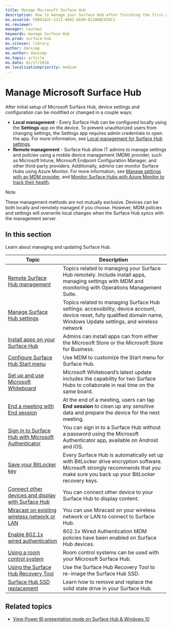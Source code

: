 ```yaml
---
title: Manage Microsoft Surface Hub
description: How to manage your Surface Hub after finishing the first-run program.
ms.assetid: FDB6182C-1211-4A92-A930-6C106BCD5DC1
ms.reviewer: 
manager: laurawi
keywords: manage Surface Hub
ms.prod: surface-hub
ms.sitesec: library
author: dansimp
ms.author: dansimp
ms.topic: article
ms.date: 01/17/2018
ms.localizationpriority: medium
---
```


# Manage Microsoft Surface Hub

After initial setup of Microsoft Surface Hub, device settings and configuration can be modified or changed in a couple ways:

- **Local management** - Every Surface Hub can be configured locally using the **Settings** app on the device. To prevent unauthorized users from changing settings, the Settings app requires admin credentials to open the app. For more information, see [Local management for Surface Hub settings](local-management-surface-hub-settings.md).
- **Remote management** - Surface Hub allow IT admins to manage settings and policies using a mobile device management (MDM) provider, such as Microsoft Intune, Microsoft Endpoint Configuration Manager, and other third-party providers. Additionally, admins can monitor Surface Hubs using Azure Monitor.  For more information, see [Manage settings with an MDM provider](manage-settings-with-mdm-for-surface-hub.md), and [Monitor Surface Hubs with Azure Monitor to track their health](https://docs.microsoft.com/azure/azure-monitor/insights/surface-hubs). 

> [!NOTE]
> These management methods are not mutually exclusive. Devices can be both locally and remotely managed if you choose. However, MDM policies and settings will overwrite local changes when the Surface Hub syncs with the management server. 

## In this section

Learn about managing and updating Surface Hub.

| Topic | Description |
| ----- | ----------- |
| [Remote Surface Hub management](remote-surface-hub-management.md) |Topics related to managing your Surface Hub remotely. Include install apps, managing settings with MDM and monitoring with Operations Management Suite. |
| [Manage Surface Hub settings](manage-surface-hub-settings.md) |Topics related to managing Surface Hub settings: accessibility, device account, device reset, fully qualified domain name, Windows Update settings, and wireless network |
| [Install apps on your Surface Hub](install-apps-on-surface-hub.md) | Admins can install apps can from either the Microsoft Store or the Microsoft Store for Business.|
[Configure Surface Hub Start menu](surface-hub-start-menu.md) | Use MDM to customize the Start menu for Surface Hub.
| [Set up and use Microsoft Whiteboard](whiteboard-collaboration.md)  | Microsoft Whiteboard’s latest update includes the capability for two Surface Hubs to collaborate in real time on the same board.   |
| [End a meeting with End session](finishing-your-surface-hub-meeting.md) | At the end of a meeting, users can tap **End session** to clean up any sensitive data and prepare the device for the next meeting.|
| [Sign in to Surface Hub with Microsoft Authenticator](surface-hub-authenticator-app.md) | You can sign in to a Surface Hub without a password using the Microsoft Authenticator app, available on Android and iOS.   |
| [Save your BitLocker key](save-bitlocker-key-surface-hub.md) | Every Surface Hub is automatically set up with BitLocker drive encryption software. Microsoft strongly recommends that you make sure you back up your BitLocker recovery keys.|
| [Connect other devices and display with Surface Hub](connect-and-display-with-surface-hub.md) | You can connect other device to your Surface Hub to display content.|
| [Miracast on existing wireless network or LAN](miracast-over-infrastructure.md) | You can use Miracast on your wireless network or LAN to connect to Surface Hub. |
 [Enable 802.1x wired authentication](enable-8021x-wired-authentication.md) | 802.1x Wired Authentication MDM policies have been enabled on Surface Hub devices. 
| [Using a room control system](use-room-control-system-with-surface-hub.md) | Room control systems can be used with your Microsoft Surface Hub.|
[Using the Surface Hub Recovery Tool](surface-hub-recovery-tool.md) | Use the Surface Hub Recovery Tool to re-image the Surface Hub SSD.
[Surface Hub SSD replacement](surface-hub-ssd-replacement.md) | Learn how to remove and replace the solid state drive in your Surface Hub.

## Related topics

- [View Power BI presentation mode on Surface Hub & Windows 10](https://powerbi.microsoft.com/documentation/powerbi-mobile-win10-app-presentation-mode/)
